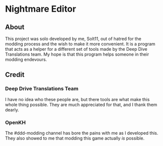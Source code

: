 # Nightmare Editor

## About
 This project was solo developed by me, Solt11, out of hatred for the modding process and the wish to make it more convenient. It is a program that acts as a helper for a different set of tools made by the Deep Dive Translations team. My hope is that this program helps someone in their modding endevours.
## Credit
### Deep Drive Translations Team
 I have no idea who these people are, but there tools are what make this whole thing possible. They are much appreciated for that, and I thank them dearly.
### OpenKH
 The #ddd-modding channel has bore the pains with me as I developed this. They also showed to me that modding this game actually *is* possible.
